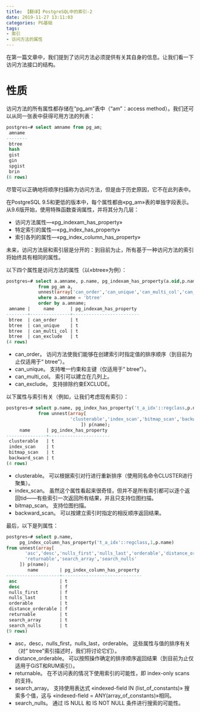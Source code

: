 ```yaml
---
title: 【翻译】PostgreSQL中的索引-2
date: 2019-11-27 13:11:03
categories: PG基础
tags:
- 索引
- 访问方法的属性
---
```



在第一篇文章中，我们提到了访问方法必须提供有关其自身的信息。让我们看一下访问方法接口的结构。

# 性质

访问方法的所有属性都存储在“pg_am”表中（“am”：access method）。我们还可以从同一张表中获得可用方法的列表：


```SQL
postgres=# select amname from pg_am;
 amname
--------
 btree
 hash
 gist
 gin
 spgist
 brin
(6 rows)
```


尽管可以正确地将顺序扫描称为访问方法，但是由于历史原因，它不在此列表中。

在PostgreSQL 9.5和更低的版本中，每个属性都由«pg_am»表的单独字段表示。从9.6版开始，使用特殊函数查询属性，并将其分为几层：

- 访问方法属性—«pg_indexam_has_property»
- 特定索引的属性—«pg_index_has_property»
- 索引各列的属性—«pg_index_column_has_property»

未来，访问方法层和索引层是分开的：到目前为止，所有基于一种访问方法的索引将始终具有相同的属性。

以下四个属性是访问方法的属性（以«btree»为例）：


```SQL
postgres=# select a.amname, p.name, pg_indexam_has_property(a.oid,p.name)
            from pg_am a,
            unnest(array['can_order','can_unique','can_multi_col','can_exclude']) p(name)
            where a.amname = 'btree'
            order by a.amname;
 amname |     name      | pg_indexam_has_property
--------+---------------+-------------------------
 btree  | can_order     | t
 btree  | can_unique    | t
 btree  | can_multi_col | t
 btree  | can_exclude   | t
(4 rows)
```


- can_order。
访问方法使我们能够在创建索引时指定值的排序顺序（到目前为止仅适用于“ btree”）。
- can_unique。
支持唯一约束和主键（仅适用于“ btree”）。
- can_multi_col。
索引可以建立在几列上。
- can_exclude。
支持排除约束EXCLUDE。

以下属性与索引有关（例如，让我们考虑现有索引）：


```SQL
postgres=# select p.name, pg_index_has_property('t_a_idx'::regclass,p.name)
            from unnest(array[
                        'clusterable','index_scan','bitmap_scan','backward_scan'
                            ]) p(name);
     name      | pg_index_has_property
---------------+-----------------------
 clusterable   | t
 index_scan    | t
 bitmap_scan   | t
 backward_scan | t
(4 rows)
```


- clusterable。
可以根据索引对行进行重新排序（使用同名命令CLUSTER进行聚集）。
- index_scan。
虽然这个属性看起来很奇怪，但并不是所有索引都可以逐个返回tid——有些索引一次返回所有结果，并且只支持位图扫描。
- bitmap_scan。
支持位图扫描。
- backward_scan。
可以按建立索引时指定的相反顺序返回结果。

最后，以下是列属性：


```SQL
postgres=# select p.name,
     pg_index_column_has_property('t_a_idx'::regclass,1,p.name)
from unnest(array[
       'asc','desc','nulls_first','nulls_last','orderable','distance_orderable',
       'returnable','search_array','search_nulls'
     ]) p(name);
        name        | pg_index_column_has_property
--------------------+------------------------------
 asc                | t
 desc               | f
 nulls_first        | f
 nulls_last         | t
 orderable          | t
 distance_orderable | f
 returnable         | t
 search_array       | t
 search_nulls       | t
(9 rows)
```


- asc，desc，nulls_first，nulls_last，orderable。
这些属性与值的排序有关（对“ btree”索引描述时，我们将讨论它们）。
- distance_orderable。
可以按照操作确定的排序顺序返回结果（到目前为止仅适用于GiST和RUM索引）。
- returnable。
在不访问表的情况下使用索引的可能性，即 index-only scans 的支持。
- search_array。
支持使用表达式 «indexed-field IN (list_of_constants)» 搜索多个值，这与 «indexed-field = ANY(array_of_constants)»相同。
- search_nulls。
通过 IS NULL 和 IS NOT NULL 条件进行搜索的可能性。